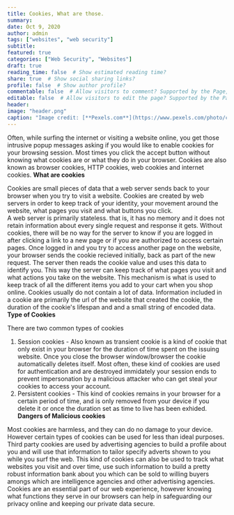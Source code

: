 ```yaml
---
title: Cookies, What are those.
summary:
date: Oct 9, 2020
author: admin
tags: ["websites", "web security"]
subtitle:
featured: true
categories: ["Web Security", "Websites"]
draft: true
reading_time: false  # Show estimated reading time?
share: true  # Show social sharing links?
profile: false  # Show author profile?
commentable: false  # Allow visitors to comment? Supported by the Page, Post, and Docs content types.
editable: false  # Allow visitors to edit the page? Supported by the Page, Post, and Docs content types.
header:
image: "header.png"
caption: "Image credit: [**Pexels.com**](https://www.pexels.com/photo/close-up-photo-of-cookies-3095041/)"
---
```

Often, while surfing the internet or visiting a website online, you get those intrusive popup messages asking if you would like to enable cookies for your browsing session. Most times you click the accept button without knowing what cookies are or what they do in your browser. Cookies are also known as browser cookies, HTTP cookies, web cookies and internet cookies.
                                                                                                                        **What are cookies**
                                      
                                      
Cookies are small pieces of data that a web server sends back to your browser when you try to visit a website. Cookies are created by web servers in order to keep track of your identity, your movement around the website, what pages you visit and what buttons you click.  
A web server is primarily stateless. that is, it has no memory and it does not retain information about every single request and response it gets. Without cookies, there will be no way for the server to know if you are logged in after clicking a link to a new page or if you are authorized to access certain pages. 
Once logged in and you try to access another page on the website, your browser sends the cookie recieved initially, back as part of the new request. The server then reads the cookie value and uses this data to identify you. This way the server can keep track of what pages you visit and what actions you take on the website. 
This mechanism is what is used to keep track of all the different items you add to your cart when you shop online.
Cookies usually do not contain a lot of data. Information included in a cookie are primarily the url of the website that created the cookie, the duration of the cookie's lifespan and and a small string of encoded data.
                                                                                                                        **Type of Cookies**
                                       
                                       
 There are two common types of cookies
 1. Session cookies - Also known as transient cookie is a kind of cookie that only exist in your browser for the duration of time spent on the issuing website. Once you close the browser window/browser the cookie automatically deletes itself. 
 Most often, these kind of cookies are used for authentication and are destroyed immidately your session ends to prevent impersonation by a malicious attacker who can get steal your cookies to access your account.
 2. Persistent cookies - This kind of cookies remains in your browser for a certain period of time, and is only removed from your device if you delete it or once the duration set as time to live has been exhided.
                                                                                                                    **Dangers of Malicious cookies**
                                  
Most cookies are harmless, and they can do no damage to your device. However certain types of cookies can be used for less than ideal purposes. Third party cookies are used by advertising agencies to build a profile about you and will use that information to tailor specify adverts shown to you while you surf the web. This kind of cookies can also be used to track what websites you visit and over time, use such information to build a pretty robust information bank about you which can be sold to willing buyers amongs which are intelligence agencies and other advertising agencies. 
Cookies are an essential part of our web experience, however knowing what functions they serve in our browsers can help in safeguarding our privacy online and keeping our private data secure.
